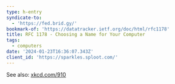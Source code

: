 ```yaml
---
type: h-entry
syndicate-to:
  - 'https://fed.brid.gy/'
bookmark-of: 'https://datatracker.ietf.org/doc/html/rfc1178'
title: RFC 1178 - Choosing a Name for Your Computer
tags:
  - computers
date: '2024-01-23T16:36:07.343Z'
client_id: 'https://sparkles.sploot.com/'
---
```

See also: [xkcd.com/910](https://xkcd.com/910/)
